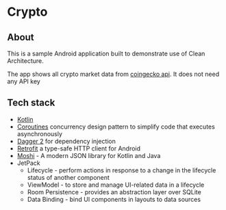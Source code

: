 # Crypto 

##  About
This is a sample Android application built to demonstrate use of Clean Architecture.

The app shows all crypto market data from [coingecko api](https://www.coingecko.com/es/api#explore-api). It does not need any API key 

## Tech stack
- [Kotlin](https://kotlinlang.org/)
- [Coroutines](https://developer.android.com/kotlin/coroutines) concurrency design pattern to simplify code that executes asynchronously
- [Dagger 2](https://dagger.dev/dev-guide/android.html) for dependency injection
- [Retrofit](https://github.com/square/retrofit) a type-safe HTTP client for Android 
- [Moshi](https://github.com/square/moshi/) - A modern JSON library for Kotlin and Java
- JetPack
  - Lifecycle - perform actions in response to a change in the lifecycle status of another component
  - ViewModel - to store and manage UI-related data in a lifecycle
  - Room Persistence - provides an abstraction layer over SQLite
  - Data Binding - bind UI components in layouts to data sources
